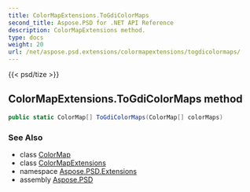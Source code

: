 ```yaml
---
title: ColorMapExtensions.ToGdiColorMaps
second_title: Aspose.PSD for .NET API Reference
description: ColorMapExtensions method. 
type: docs
weight: 20
url: /net/aspose.psd.extensions/colormapextensions/togdicolormaps/
---
```

{{< psd/tize >}}
## ColorMapExtensions.ToGdiColorMaps method

```csharp
public static ColorMap[] ToGdiColorMaps(ColorMap[] colorMaps)
```

### See Also

* class [ColorMap](../../../aspose.psd/colormap/)
* class [ColorMapExtensions](../)
* namespace [Aspose.PSD.Extensions](../../colormapextensions/)
* assembly [Aspose.PSD](../../../)



